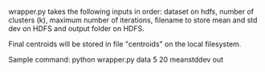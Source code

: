 wrapper.py takes the following inputs in order: dataset on hdfs, number of clusters (k), maximum number of iterations, filename to store mean and std dev on HDFS and output folder on HDFS.

Final centroids will be stored in file "centroids" on the local filesystem.

Sample command:
python wrapper.py data 5 20 meanstddev out
